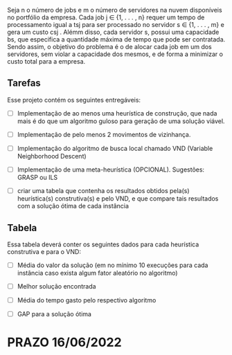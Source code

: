 Seja n o número de jobs e m o número de servidores na nuvem disponíveis no portfólio da
empresa. Cada job j ∈ {1, . . . , n} requer um tempo de processamento igual a tsj para ser
processado no servidor s ∈ {1, . . . , m} e gera um custo csj . Alémm disso, cada servidor s, possui
uma capacidade bs, que especifica a quantidade máxima de tempo que pode ser contratada.
Sendo assim, o objetivo do problema é o de alocar cada job em um dos servidores, sem violar
a capacidade dos mesmos, e de forma a minimizar o custo total para a empresa.

## Tarefas
Esse projeto contém os seguintes entregáveis:
- [ ] Implementação de ao menos uma heurística de construção, que nada mais é do que um algoritmo guloso para geração de uma solução viável.
- [ ] Implementação de pelo menos 2 movimentos de vizinhança.
- [ ] Implementação do algoritmo de busca local chamado VND (Variable Neighborhood Descent)
- [ ] Implementação de uma meta-heurística (OPCIONAL). Sugestões: GRASP ou ILS
- [ ] criar uma tabela que contenha os resultados obtidos pela(s) heurística(s)
construtiva(s) e pelo VND, e que compare tais resultados com a solução ótima de cada instância


## Tabela
Essa tabela deverá conter os seguintes dados para cada heurística construtiva e para o VND:

- [ ] Média do valor da solução (em no mínimo 10 execuções para cada instância caso exista
algum fator aleatório no algoritmo)
- [ ] Melhor solução encontrada
- [ ] Média do tempo gasto pelo respectivo algoritmo
- [ ] GAP para a solução ótima


# PRAZO 16/06/2022
